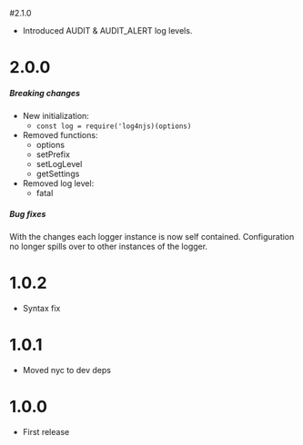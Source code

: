 #2.1.0
* Introduced AUDIT & AUDIT_ALERT log levels.

# 2.0.0
##### Breaking changes
* New initialization:
    * `const log = require('log4njs)(options)`
* Removed functions:
    * options
    * setPrefix
    * setLogLevel
    * getSettings
* Removed log level:
    * fatal
    
##### Bug fixes
With the changes each logger instance is now self contained.
Configuration no longer spills over to other instances of the logger.

# 1.0.2
* Syntax fix

# 1.0.1
* Moved nyc to dev deps

# 1.0.0
* First release
